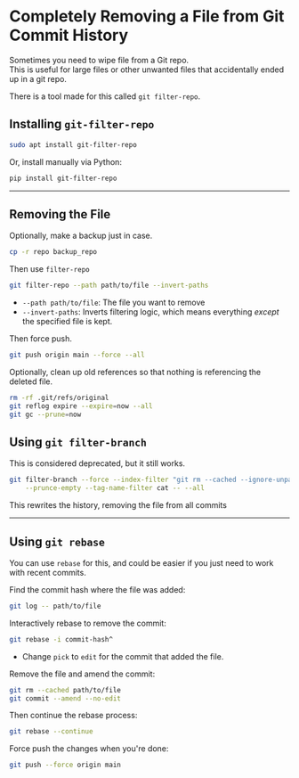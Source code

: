 # Completely Removing a File from Git Commit History

Sometimes you need to wipe file from a Git repo.  
This is useful for large files or other unwanted files that accidentally ended up in a git repo.  

There is a tool made for this called `git filter-repo`.  

## Installing `git-filter-repo`
```bash
sudo apt install git-filter-repo
```

Or, install manually via Python:
```bash
pip install git-filter-repo
```

---

## Removing the File

Optionally, make a backup just in case.  
```bash
cp -r repo backup_repo
```

Then use `filter-repo`
```bash
git filter-repo --path path/to/file --invert-paths
```
* `--path path/to/file`: The file you want to remove
* `--invert-paths`: Inverts filtering logic, which means everything *except* the specified file is kept.  


Then force push.  
```bash
git push origin main --force --all
```

Optionally, clean up old references so that nothing is referencing the deleted file.  
```bash
rm -rf .git/refs/original
git reflog expire --expire=now --all
git gc --prune=now
```



## Using `git filter-branch`
This is considered deprecated, but it still works.  
```bash
git filter-branch --force --index-filter "git rm --cached --ignore-unpatch path/to/file" \
    --prunce-empty --tag-name-filter cat -- --all
```
This rewrites the history, removing the file from all commits

---

## Using `git rebase`
You can use `rebase` for this, and could be easier if you just need to work with
recent commits.  


Find the commit hash where the file was added:
```bash
git log -- path/to/file
```

Interactively rebase to remove the commit:
```bash
git rebase -i commit-hash^
```
* Change `pick` to `edit` for the commit that added the file.  


Remove the file and amend the commit:
```bash
git rm --cached path/to/file
git commit --amend --no-edit
```

Then continue the rebase process:
```bash
git rebase --continue
```

Force push the changes when you're done:
```bash
git push --force origin main
```



